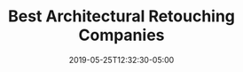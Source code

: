 ---
title: "Best Architectural Retouching Companies"
date: 2019-05-25T12:32:30-05:00
image: "img/mcarchretouch12.jpg"
---